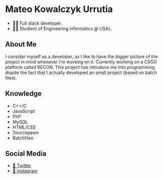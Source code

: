 # Mateo Kowalczyk Urrutia
- 🧑‍💻 Full stack developer.
- 🧑‍🎓 Studient of Engineering informatics @ USAL.

## About Me
I consider myself as a developer, as I like to have the bigger picture of the project in mind whenever I'm working on it.
Currently working on a CSGO platform called RECON. This project has introduce me into programming dispite the fact that I actually developed an small project (based on batch files).

## Knowledge
- C++/C
- JavaScript
- PhP
- MySQL
- HTML/CSS
- Sourcepawn
- Batchfiles

## Social Media
- [🐤 Twitter](https://twitter.com/char2cs)
- [📸 Instagram](https://instagram.com/mateo.urru)
